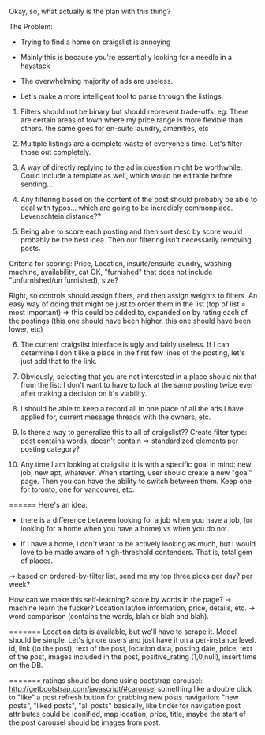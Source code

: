 Okay, so, what actually is the plan with this thing?


The Problem:

- Trying to find a home on craigslist is annoying

- Mainly this is because you're essentially looking for a needle in a haystack

- The overwhelming majority of ads are useless.

- Let's make a more intelligent tool to parse through the listings.


1) Filters should not be binary but should represent trade-offs:
eg: There are certain areas of town where my price range is more flexible than others.
the same goes for en-suite laundry, amenities, etc

2) Multiple listings are a complete waste of everyone's time.  Let's filter those out completely.

3) A way of directly replying to the ad in question might be worthwhile.  Could include a template as well, which would
be editable before sending...

4) Any filtering based on the content of the post should probably be able to deal with typos... which are going to
be incredibly commonplace.  Levenschtein distance??

5) Being able to score each posting and then sort desc by score would probably be the best idea.  Then our filtering isn't necessarily
removing posts.  

Criteria for scoring: Price, Location, insuite/ensuite laundry, washing machine, availability, cat OK,
"furnished" that does not include "unfurnished/un furnished), size?

Right, so controls should assign filters, and then assign weights to filters.
An easy way of doing that might be just to order them in the list (top of list = most important)
=> this could be added to, expanded on by rating each of the postings 
(this one should have been higher, this one should have been lower, etc)

6) The current craigslist interface is ugly and fairly useless.  If I can determine I don't like a place in the first
few lines of the posting, let's just add that to the link.

7) Obviously, selecting that you are not interested in a place should nix that from the list: I don't want to have to
look at the same posting twice ever after making a decision on it's viability.

8) I should be able to keep a record all in one place of all the ads I have applied for, current message threads with the
owners, etc.


9) Is there a way to generalize this to all of craigslist??  Create filter type: post contains words, doesn't contain
=> standardized elements per posting category? 

10) Any time I am looking at craigslist it is with a specific goal in mind: new job, new apt, whatever.  When starting,
user should create a new "goal" page.  Then you can have the ability to switch between them.  Keep one for toronto, one for
vancouver, etc.


======
Here's an idea:

- there is a difference between looking for a job when you have a job, (or looking for a home when you have a home) vs
when you do not.

- If I have a home, I don't want to be actively looking as much, but I would love to be made aware of high-threshold
contenders. That is, total gem of places.

-> based on ordered-by-filter list, send me my top three picks per day? per week?

How can we make this self-learning? score by words in the page?
-> machine learn the fucker?  Location lat/lon information, price, details, etc.
-> word comparison (contains the words, blah or blah and blah).


=======
Location data is available, but we'll have to scrape it.
Model should be simple.  Let's ignore users and just have it on a per-instance level.
id, link (to the post), text of the post, location data, posting date, price, text of the post, images included in 
the post, positive_rating (1,0,null), insert time on the DB.


=======
ratings should be done using bootstrap carousel: http://getbootstrap.com/javascript/#carousel
something like a double click to "like" a post
refresh button for grabbing new posts
navigation: "new posts", "liked posts", "all posts"
basically, like tinder for navigation
post attributes could be iconified, map location, price, title, maybe the start of the post
carousel should be images from post.






